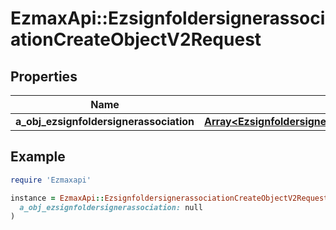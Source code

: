 # EzmaxApi::EzsignfoldersignerassociationCreateObjectV2Request

## Properties

| Name | Type | Description | Notes |
| ---- | ---- | ----------- | ----- |
| **a_obj_ezsignfoldersignerassociation** | [**Array&lt;EzsignfoldersignerassociationRequestCompound&gt;**](EzsignfoldersignerassociationRequestCompound.md) |  |  |

## Example

```ruby
require 'Ezmaxapi'

instance = EzmaxApi::EzsignfoldersignerassociationCreateObjectV2Request.new(
  a_obj_ezsignfoldersignerassociation: null
)
```

